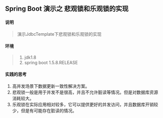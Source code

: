 ## Spring Boot 演示之 悲观锁和乐观锁的实现

#### 说明
>演示JdbcTemplate下悲观锁和乐观锁的实现

#### 环境
> 1. jdk1.8 
> 2. spring boot 1.5.8.RELEASE

#### 实践的思考
1. 高并发场景下数据更新一致性解决方案。
2. 悲观锁一般是用于并发不是很高，并且不允许脏读等情况。但是对数据库资源消耗较大。
3. 乐观锁在实际应用相对较多，它可以提供更好的并发访问，并且数据库开销较少，但是有可能存在脏读的情况。


